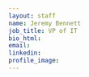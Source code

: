 ```yaml
---
layout: staff
name: Jeremy Bennett
job_title: VP of IT
bio_html:
email:
linkedin:
profile_image:
---
```




